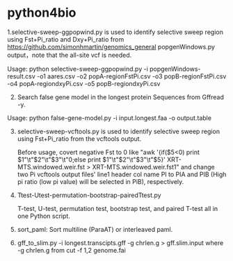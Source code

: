 # python4bio
1.selective-sweep-ggpopwind.py is used to identify selective sweep region using Fst+Pi_ratio and Dxy+Pi_ratio from https://github.com/simonhmartin/genomics_general popgenWindows.py output，note that the all-site vcf is needed.

Usage: python selective-sweep-ggpopwind.py -i popgenWindows-result.csv -o1 aares.csv -o2 popA-regionFstPi.csv -o3 popB-regionFstPi.csv -o4 popA-regiondxyPi.csv -o5 popB-regiondxyPi.csv 

2. Search false gene model in the longest protein Sequences from Gffread -y.
   
Usage: python false-gene-model.py -i input.longest.faa -o output.table

3. selective-sweep-vcftools.py is used to identify selective sweep region using Fst+Pi_ratio from the vcftools output.
   
   Before usage, covert negative Fst to 0 like "awk '{if($5<0) print $1"\t"$2"\t"$3"\t"0;else print $1"\t"$2"\t"$3"\t"$5}' XRT-MTS.windowed.weir.fst > XRT-MTS.windowed.weir.fst1" and change two Pi vcftools output files' line1 header col name PI to PIA and PIB (High pi ratio (low pi value) will be selected in PiB), respectively.

4. Ttest-Utest-permutation-bootstrap-pairedTtest.py

   T-test, U-test, permutation test, bootstrap test, and paired T-test all in one Python script.

5. sort_paml: Sort multiline (ParaAT) or interleaved paml.

6. gff_to_slim.py -i longest.transcipts.gff -g chrlen.g > gff.slim.input     where -g chrlen.g from cut -f 1,2 genome.fai
